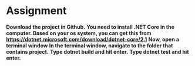 # Assignment
**Download the project in Github.**
**You need to install .NET Core in the computer. Based on your os system, you can get this from https://dotnet.microsoft.com/download/dotnet-core/2.1**
**Now, open a terminal window** 
**In the terminal window, navigate to the folder that contains project.**
**Type dotnet build and hit enter.**
**Type dotnet test and hit enter.**
